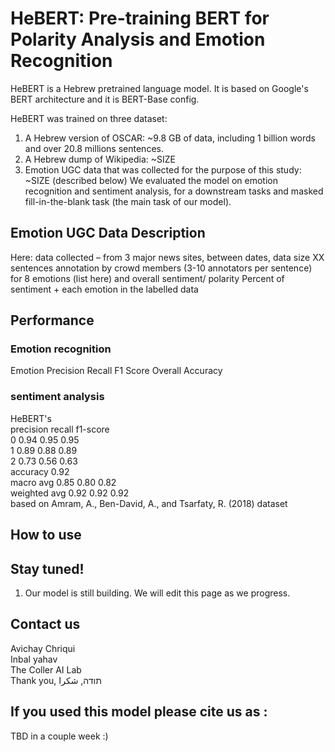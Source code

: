 # HeBERT: Pre-training BERT for Polarity Analysis and Emotion Recognition
HeBERT is a Hebrew pretrained language model. It is based on Google's BERT architecture and it is BERT-Base config. <br>

HeBERT was trained on three dataset: 
1. A Hebrew version of OSCAR: ~9.8 GB of data, including 1 billion words and over 20.8 millions sentences. 
2. A Hebrew dump of Wikipedia: ~SIZE
3. Emotion UGC data that was collected for the purpose of this study: ~SIZE (described below)
We evaluated the model on emotion recognition and sentiment analysis, for a downstream tasks and masked fill-in-the-blank task (the main task of our model). 

## Emotion UGC Data Description
Here: data collected – from 3 major news sites, between dates, data size
XX sentences annotation by crowd members (3-10 annotators per sentence) for 8 emotions (list here) and overall sentiment/ polarity
Percent of sentiment + each emotion in the labelled data

## Performance
### Emotion recognition
Emotion	Precision	Recall 	F1 Score	Overall Accuracy
				
				
				

### sentiment analysis  
HeBERT's				
	precision	recall	f1-score	
0	0.94	0.95	0.95	
1	0.89	0.88	0.89	
2	0.73	0.56	0.63	
accuracy			0.92	
macro avg	0.85	0.80	0.82	
weighted avg	0.92	0.92	0.92	
based on Amram, A., Ben-David, A., and Tsarfaty, R. (2018) dataset

## How to use

## Stay tuned!
1.	Our model is still building. We will edit this page as we progress. 

## Contact us
Avichay Chriqui <br>
Inbal yahav <br>
The Coller AI Lab <br>
Thank you, תודה, شكرا <br>

## If you used this model please cite us as :
TBD in a couple week :)

